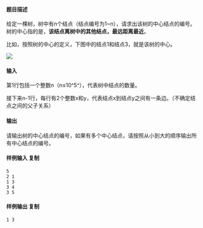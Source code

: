 #### 题目描述

给定一棵树，树中有n个结点（结点编号为1\~n），请求出该树的中心结点的编号。树的中心指的是，​**该结点离树中的其他结点，最远距离最近**​。

比如，按照树的中心的定义，下图中的结点1和结点3，就是该树的中心。

![](https://oj.czos.cn/upload/image/20210801/20210801115456_95891.jpg)

#### 输入

第1行包括一个整数n（n≤10​^5^​），代表树中结点的数量。

接下来n-1行，每行有2个整数x和y，代表结点x到结点y之间有一条边。（不确定结点之间的父子关系）

#### 输出

请输出树的中心结点的编号，如果有多个中心结点，请按照从小到大的顺序输出所有中心结点的编号。

#### 样例输入 **复制**

```
5
2 1
1 3
3 4
3 5
```

#### 样例输出 **复制**

```
1 3
```

